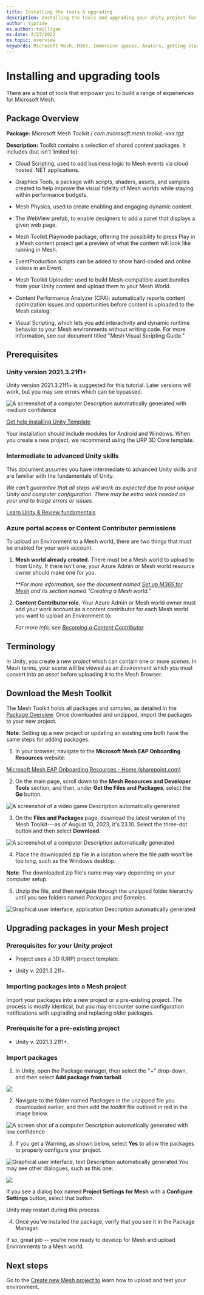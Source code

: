 ```yaml
---
title: Installing the tools & upgrading
description: Installing the tools and upgrading your Unity project for Mesh.
author: typride
ms.author: tmilligan
ms.date: 7/27/2023
ms.topic: overview
keywords: Microsoft Mesh, M365, Immersive spaces, Avatars, getting started, documentation, features
---
```


# Installing and upgrading tools

There are a host of tools that empower you to build a range of experiences for Microsoft Mesh.

## Package Overview


**Package:** Microsoft Mesh Toolkit /
*com.microsoft.mesh.toolkit.-xxx.tgz*

**Description:** Toolkit contains a selection of shared content
packages. It includes (but isn't limited to):

- Cloud Scripting, used to add business logic to Mesh events via cloud
    hosted .NET applications.

- Graphics Tools, a package with scripts, shaders, assets, and samples
    created to help improve the visual fidelity of Mesh worlds while
    staying within performance budgets.

- Mesh Physics, used to create enabling and engaging dynamic content.

- The WebView prefab, to enable designers to add a panel that displays
    a given web page.

- Mesh.Toolkit.Playmode package, offering the possibility to press
    Play in a Mesh content project get a preview of what the content
    will look like running in Mesh.

- EventProduction scripts can be added to show hard-coded and online
    videos in an Event.

- Mesh Toolkit Uploader: used to build Mesh-compatible asset bundles
    from your Unity content and upload them to your Mesh World.

- Content Performance Analyzer (CPA): automatically reports content
    optimization issues and opportunities before content is uploaded to
    the Mesh catalog.

- Visual Scripting, which lets you add interactivity and dynamic
    runtime behavior to your Mesh environments without writing code. For
    more information, see our document titled "Mesh Visual Scripting
    Guide."

## Prerequisites

### Unity version 2021.3.21f1+

Unity version 2021.3.21f1+ is suggested for this tutorial. Later
versions will work, but you may see errors which can be bypassed.

![A screenshot of a computer Description automatically generated with
medium confidence](../../media/get-started-developing-mesh/image002.jpg)

[Get help installing Unity Template\
](https://docs.unity3d.com/hub/manual/InstallEditors.html)

Your installation should include modules for Android and Windows. When
you create a new project, we recommend using the URP 3D Core template.

### Intermediate to advanced Unity skills

This document assumes you have intermediate to advanced Unity skills and
are familiar with the fundamentals of Unity.

*We can't guarantee that all steps will work as expected due to your
unique Unity and computer configuration. There may be extra work needed
on your end to triage errors or issues.*

[Learn Unity & Review fundamentals](https://learn.unity.com/)

### Azure portal access or Content Contributor permissions

To upload an Environment to a Mesh world, there are two things that must
be enabled for your work account.

1. **Mesh world already created.** There must be a Mesh world to upload
    to from Unity. If there isn't one, your Azure Admin or Mesh world
    resource owner should make one for you.

    ***For more information, see the document named [Set up M365 for Mesh](../../Setup/Content/setup-m365-mesh.md#creating-mesh-world) and its section named "Creating a Mesh world."*

2. **Content Contributor role.** Your Azure Admin or Mesh world owner
    must add your work account as a content contributor for each Mesh
    world you want to upload an Environment to.

    *For more info, see [Becoming a Content
    Contributor](#become-a-content-contributor).*

## Terminology

In Unity, you create a new *project* which can contain one or more
*scenes*. In Mesh terms, your scene will be viewed as an *Environment*
which you must convert into an *asset* before uploading it to the Mesh
Browser.

## Download the Mesh Toolkit

The Mesh Toolkit holds all packages and samples, as detailed in the
[Package Overview](#package-overview). Once downloaded and unzipped,
import the packages to your new project.

**Note**: Setting up a new project or updating an existing one both have
the same steps for adding packages.

1. In your browser, navigate to the **Microsoft Mesh EAP Onboarding
    Resources** website:

[Microsoft Mesh EAP Onboarding Resources - Home
(sharepoint.com)](https://microsoft.sharepoint.com/teams/MicrosoftMeshEAPOnboardingResources/?OR=Teams-HL&CT=1660599435162&clickparams=eyJBcHBOYW1lIjoiVGVhbXMtRGVza3RvcCIsIkFwcFZlcnNpb24iOiIyNy8yMjA4MDcwMTAwMCIsIkhhc0ZlZGVyYXRlZFVzZXIiOmZhbHNlfQ%3D%3D)

2. On the main page, scroll down to the **Mesh Resources and Developer
    Tools** section, and then, under **Get the Files and Packages**,
    select the **Go** button.

![A screenshot of a video game Description automatically
generated](../../media/get-started-developing-mesh/image003.jpg)

3. On the **Files and Packages** page, download the latest version of
    the Mesh Toolkit---as of August 10, 2023, it's 23.10. Select the
    three-dot button and then select **Download**.

![A screenshot of a computer Description automatically
generated](../../media/get-started-developing-mesh/image004.jpg)

4. Place the downloaded zip file in a location where the file path
    won't be too long, such as the Windows desktop.

**Note**: The downloaded zip file's name may vary depending on your
computer setup.

5. Unzip the file, and then navigate through the unzipped folder
    hierarchy until you see folders named *Packages* and *Samples*.

![Graphical user interface, application Description automatically
generated](../../media/get-started-developing-mesh/image005.jpg)

## Upgrading packages in your Mesh project

### Prerequisites for your Unity project

- Project uses a 3D (URP) project template.

- Unity v. 2021.3.21f+.

### Importing packages into a Mesh project

Import your packages into a new project or a pre-existing project. The
process is mostly identical, but you may encounter some configuration
notifications with upgrading and replacing older packages.

### Prerequisite for a pre-existing project

- Unity v. 2021.3.21f1+.

### Import packages

1. In Unity, open the Package manager, then select the "+" drop-down,
    and then select **Add package from tarball**.

![](../../media/get-started-developing-mesh/image009.jpg)

2. Navigate to the folder named *Packages* in the unzipped file you
    downloaded earlier, and then add the *toolkit* file outlined in red
    in the image below.

![A screen shot of a computer Description automatically generated with
low confidence](../../media/get-started-developing-mesh/image010.jpg)

3. If you get a Warning, as shown below, select **Yes** to allow the
    packages to properly configure your project.

![Graphical user interface, text Description automatically
generated](../../media/get-started-developing-mesh/image011.jpg)
You may see other dialogues, such as this one:
>
![](../../media/get-started-developing-mesh/image012.jpg)
>
If you see a dialog box named **Project Settings for Mesh** with a
**Configure Settings** button, select that button.
>
Unity may restart during this process.

4. Once you've installed the package, verify that you see it in the
    Package Manager.

If so, great job -- you're now ready to develop for Mesh and upload
Environments to a Mesh world.

## Next steps

Go to the [Create new Mesh project to](create-new-mesh-project.md) learn how to upload and test your environment.